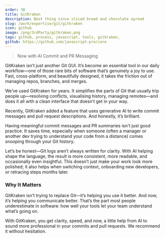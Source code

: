 ```yaml
---
order: 30
title: GitKraken
description: Best thing since sliced bread and chocolate spread
slug: /work/expertise/git/gitkraken
icon: github
image: /png/3rdParty/gitkraken.png
tags: github, process, javascript, tools, gitkraken,
github: https://github.com/javascript-pro/core
---
```


> Now with AI Commit and PR Messaging

GitKraken isn’t just another Git GUI. It’s become an essential tool in our daily workflow—one of those rare bits of software that’s genuinely a joy to use. Fast, cross-platform, and beautifully designed, it takes the friction out of managing repos, branches, and merges.

We’ve used GitKraken for years. It simplifies the parts of Git that usually trip people up—resolving conflicts, visualising history, managing remotes—and does it all with a clean interface that doesn’t get in your way.

Recently, GitKraken added a feature that uses generative AI to write commit messages and pull request descriptions. And honestly, it’s brilliant.

Having meaningful commit messages and PR summaries isn't just good practice. It saves time, especially when someone (often a manager or another dev trying to understand your code from a distance) comes snooping through your Git history.

Let’s be honest—Git logs aren’t always written for clarity. With AI helping shape the language, the result is more consistent, more readable, and occasionally even insightful. This doesn’t just make your work look more polished; it also helps when switching context, onboarding new developers, or retracing steps months later.

### Why It Matters

GitKraken isn’t trying to replace Git—it’s helping you use it better. And now, it’s helping you communicate better. That’s the part most people underestimate in software: how well your tools let your team understand what’s going on.

With GitKraken, you get clarity, speed, and now, a little help from AI to sound more professional in your commits and pull requests. We recommend it without hesitation.
